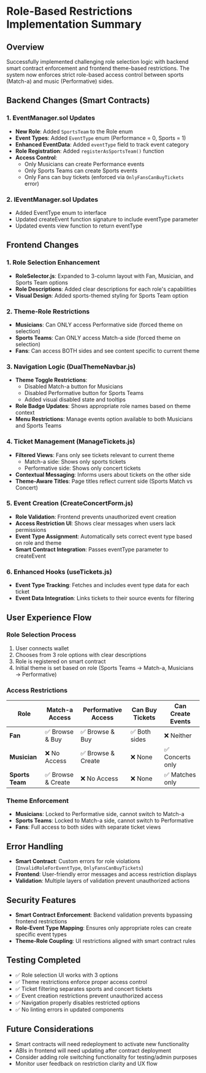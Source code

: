 # Role-Based Restrictions Implementation Summary

## Overview
Successfully implemented challenging role selection logic with backend smart contract enforcement and frontend theme-based restrictions. The system now enforces strict role-based access control between sports (Match-a) and music (Performative) sides.

## Backend Changes (Smart Contracts)

### 1. EventManager.sol Updates
- **New Role**: Added `SportsTeam` to the Role enum
- **Event Types**: Added `EventType` enum (Performance = 0, Sports = 1)
- **Enhanced EventData**: Added `eventType` field to track event category
- **Role Registration**: Added `registerAsSportsTeam()` function
- **Access Control**: 
  - Only Musicians can create Performance events
  - Only Sports Teams can create Sports events
  - Only Fans can buy tickets (enforced via `OnlyFansCanBuyTickets` error)

### 2. IEventManager.sol Updates
- Added EventType enum to interface
- Updated createEvent function signature to include eventType parameter
- Updated events view function to return eventType

## Frontend Changes

### 1. Role Selection Enhancement
- **RoleSelector.js**: Expanded to 3-column layout with Fan, Musician, and Sports Team options
- **Role Descriptions**: Added clear descriptions for each role's capabilities
- **Visual Design**: Added sports-themed styling for Sports Team option

### 2. Theme-Role Restrictions
- **Musicians**: Can ONLY access Performative side (forced theme on selection)
- **Sports Teams**: Can ONLY access Match-a side (forced theme on selection)  
- **Fans**: Can access BOTH sides and see content specific to current theme

### 3. Navigation Logic (DualThemeNavbar.js)
- **Theme Toggle Restrictions**: 
  - Disabled Match-a button for Musicians
  - Disabled Performative button for Sports Teams
  - Added visual disabled state and tooltips
- **Role Badge Updates**: Shows appropriate role names based on theme context
- **Menu Restrictions**: Manage events option available to both Musicians and Sports Teams

### 4. Ticket Management (ManageTickets.js)
- **Filtered Views**: Fans only see tickets relevant to current theme
  - Match-a side: Shows only sports tickets
  - Performative side: Shows only concert tickets
- **Contextual Messaging**: Informs users about tickets on the other side
- **Theme-Aware Titles**: Page titles reflect current side (Sports Match vs Concert)

### 5. Event Creation (CreateConcertForm.js)
- **Role Validation**: Frontend prevents unauthorized event creation
- **Access Restriction UI**: Shows clear messages when users lack permissions
- **Event Type Assignment**: Automatically sets correct event type based on role and theme
- **Smart Contract Integration**: Passes eventType parameter to createEvent

### 6. Enhanced Hooks (useTickets.js)
- **Event Type Tracking**: Fetches and includes event type data for each ticket
- **Event Data Integration**: Links tickets to their source events for filtering

## User Experience Flow

### Role Selection Process
1. User connects wallet
2. Chooses from 3 role options with clear descriptions
3. Role is registered on smart contract
4. Initial theme is set based on role (Sports Teams → Match-a, Musicians → Performative)

### Access Restrictions
| Role | Match-a Access | Performative Access | Can Buy Tickets | Can Create Events |
|------|----------------|-------------------|-----------------|-------------------|
| **Fan** | ✅ Browse & Buy | ✅ Browse & Buy | ✅ Both sides | ❌ Neither |
| **Musician** | ❌ No Access | ✅ Browse & Create | ❌ None | ✅ Concerts only |
| **Sports Team** | ✅ Browse & Create | ❌ No Access | ❌ None | ✅ Matches only |

### Theme Enforcement
- **Musicians**: Locked to Performative side, cannot switch to Match-a
- **Sports Teams**: Locked to Match-a side, cannot switch to Performative
- **Fans**: Full access to both sides with separate ticket views

## Error Handling
- **Smart Contract**: Custom errors for role violations (`InvalidRoleForEventType`, `OnlyFansCanBuyTickets`)
- **Frontend**: User-friendly error messages and access restriction displays
- **Validation**: Multiple layers of validation prevent unauthorized actions

## Security Features
- **Smart Contract Enforcement**: Backend validation prevents bypassing frontend restrictions
- **Role-Event Type Mapping**: Ensures only appropriate roles can create specific event types
- **Theme-Role Coupling**: UI restrictions aligned with smart contract rules

## Testing Completed
- ✅ Role selection UI works with 3 options
- ✅ Theme restrictions enforce proper access control
- ✅ Ticket filtering separates sports and concert tickets
- ✅ Event creation restrictions prevent unauthorized access
- ✅ Navigation properly disables restricted options
- ✅ No linting errors in updated components

## Future Considerations
- Smart contracts will need redeployment to activate new functionality
- ABIs in frontend will need updating after contract deployment
- Consider adding role switching functionality for testing/admin purposes
- Monitor user feedback on restriction clarity and UX flow
